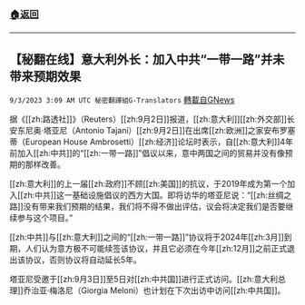 ###  [:house:返回](README.md)
---


## 【秘翻在线】意大利外长：加入中共“一带一路”并未带来预期效果
`9/3/2023 3:09 AM UTC 秘密翻譯組G-Translators` [轉載自GNews](https://gnews.org/articles/1637285)

据《[[zh:路透社]]》（Reuters）[[zh:9月2日]]报道，[[zh:意大利]][[zh:外交部]]长安东尼奥·塔亚尼（Antonio Tajani）[[zh:9月2日]]在出席[[zh:欧洲]]之家安布罗塞蒂（European House Ambrosetti）[[zh:经济]]论坛时表示，自[[zh:意大利]]4年前加入[[zh:中共]]的“[[zh:一带一路]]”倡议以来，意中两国之间的贸易并没有像预期的那样改善。

[[zh:意大利]]的上一届[[zh:政府]]不顾[[zh:美国]]的抗议，于2019年成为第一个加入[[zh:中共]]这一基础设施倡议的西方大国。即将访华的塔亚尼说：“[[zh:丝绸之路]]没有带来我们预期的结果，我们将不得不做出评估，议会将决定我们是否要继续参与这个项目。”

[[zh:中共]]与[[zh:意大利]]之间的“[[zh:一带一路]]”协议将于2024年[[zh:3月]]到期，人们认为意方极不可能续签该协议，并且它必须在今年[[zh:12月]]之前正式退出该协议，否则协议将自动延长5年。

塔亚尼受邀于[[zh:9月3日]]至5日对[[zh:中共国]]进行正式访问。[[zh:意大利总理]]乔治亚·梅洛尼（Giorgia Meloni）也计划在下次出访中访问[[zh:中共国]]。
